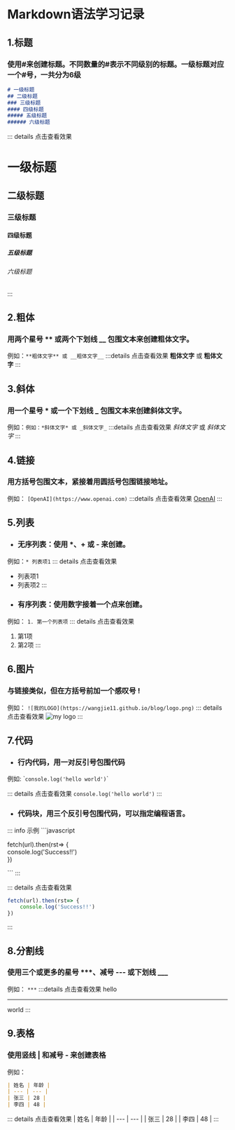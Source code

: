 # Markdown语法学习记录

## 1.标题
### 使用#来创建标题。不同数量的#表示不同级别的标题。一级标题对应一个#号，一共分为6级

```md
# 一级标题
## 二级标题
### 三级标题
#### 四级标题
##### 五级标题
###### 六级标题
```
::: details 点击查看效果
# 一级标题
## 二级标题
### 三级标题
#### 四级标题
##### 五级标题
###### 六级标题
:::

## 2.粗体
### 用两个星号 ** 或两个下划线 __ 包围文本来创建粗体文字。
例如：`**粗体文字** 或 __粗体文字__`
:::details 点击查看效果
**粗体文字** 或 __粗体文字__
:::

## 3.斜体
### 用一个星号 * 或一个下划线 _ 包围文本来创建斜体文字。
例如：`例如：*斜体文字* 或 _斜体文字_`
:::details 点击查看效果
*斜体文字* 或 _斜体文字_
:::

## 4.链接
### 用方括号包围文本，紧接着用圆括号包围链接地址。
例如： `[OpenAI](https://www.openai.com)`
:::details 点击查看效果
[OpenAI](https://www.openai.com)
:::

## 5.列表
* ### 无序列表：使用 *、+ 或 - 来创建。
例如：`* 列表项1`
::: details 点击查看效果
* 列表项1
* 列表项2
:::
* ### 有序列表：使用数字接着一个点来创建。
例如： `1. 第一个列表项`
::: details 点击查看效果
1. 第1项
2. 第2项
:::

## 6.图片
### 与链接类似，但在方括号前加一个感叹号 !
例如： `![我的LOGO](https://wangjie11.github.io/blog/logo.png)`
::: details 点击查看效果
![my logo](https://wangjie11.github.io/blog/logo.png)
:::

## 7.代码
* ### 行内代码，用一对反引号包围代码
例如: \``console.log('hello world')`\`
<!-- ```md
`console.log('hello world')`
``` -->
::: details 点击查看效果
`console.log('hello world')`
:::
* ### 代码块，用三个反引号包围代码，可以指定编程语言。
::: info 示例
\`\`\`javascript

fetch(url).then(rst=> {
    \
    console.log('Success!!')
    \
})

\`\`\`
:::

::: details 点击查看效果
```javascript
fetch(url).then(rst=> {
    console.log('Success!!')
})
```
:::

## 8.分割线
### 使用三个或更多的星号 ***、减号 --- 或下划线 ___

例如： `***`
:::details 点击查看效果
hello
***
world
:::

## 9.表格
### 使用竖线 | 和减号 - 来创建表格

例如：
```md
| 姓名 | 年龄 |
| --- | --- |
| 张三 | 28 |
| 李四 | 48 |
```
::: details 点击查看效果
| 姓名 | 年龄 |
| --- | --- |
| 张三 | 28 |
| 李四 | 48 |
:::